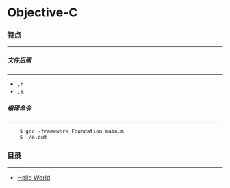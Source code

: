 Objective-C
===

### 特点
---
##### 文件后缀
---
* `.h`
* `.m`

##### 编译命令
---
```
	$ gcc -framework Foundation main.m
	$ ./a.out
```

### 目录
---
* [Hello World](https://github.com/PFei-He/Language-Study-Note/tree/master/Objective-C/Hello%20World)
